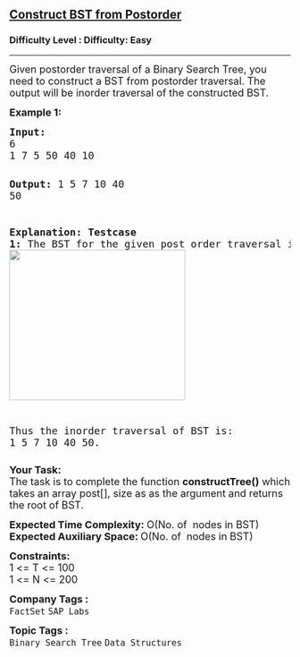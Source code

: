 <h2><a href="https://www.geeksforgeeks.org/problems/construct-bst-from-post-order/1?page=4&category=Tree,Binary%20Search%20Tree,DFS,BFS&sortBy=difficulty">Construct BST from Postorder</a></h2><h3>Difficulty Level : Difficulty: Easy</h3><hr><div class="problems_problem_content__Xm_eO"><p><span style="font-size: 18px;">Given postorder traversal of a Binary Search Tree, you need to construct a BST from postorder traversal. The output will be inorder traversal of the constructed BST.</span></p>
<p><span style="font-size: 18px;"><strong>Example 1:</strong></span></p>
<pre><span style="font-size: 18px;"><strong>Input:</strong>
6
1 7 5 50 40 10</span>

<span style="font-size: 18px;"><strong>Output:</strong>
1 5 7 10 40 50</span>

<span style="font-size: 18px;"><strong>Explanation:
Testcase 1:</strong> The BST for the given post order traversal is:</span>
<span style="font-size: 18px;"><img style="height: 269px; width: 315px;" src="https://www.cdn.geeksforgeeks.org/wp-content/uploads/BST.jpg" alt=""></span>

<span style="font-size: 18px;">Thus the inorder traversal of BST is: 1 5 7 10 40 50.</span></pre>
<p><span style="font-size: 18px;"><strong>Your Task:</strong><br>The task is to complete the function <strong>constructTree()</strong> which takes an array post[], size as as the argument and returns the root of BST. </span></p>
<p><span style="font-size: 18px;"><strong>Expected Time Complexity:&nbsp;</strong>O(No. of&nbsp; nodes in BST)<br><strong>Expected Auxiliary Space:&nbsp;</strong>O(No. of&nbsp; nodes in&nbsp;BST)</span></p>
<p><span style="font-size: 18px;"><strong>Constraints:</strong><br>1 &lt;= T &lt;= 100<br>1 &lt;= N &lt;= 200</span></p></div><p><span style=font-size:18px><strong>Company Tags : </strong><br><code>FactSet</code>&nbsp;<code>SAP Labs</code>&nbsp;<br><p><span style=font-size:18px><strong>Topic Tags : </strong><br><code>Binary Search Tree</code>&nbsp;<code>Data Structures</code>&nbsp;